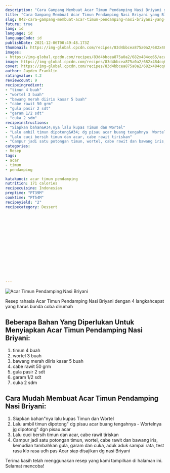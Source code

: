 ```yaml
---
description: "Cara Gampang Membuat Acar Timun Pendamping Nasi Briyani yang Bikin Ngiler"
title: "Cara Gampang Membuat Acar Timun Pendamping Nasi Briyani yang Bikin Ngiler"
slug: 842-cara-gampang-membuat-acar-timun-pendamping-nasi-briyani-yang-bikin-ngiler
future: true
lang: id
language: id
languageCode: id
publishDate: 2021-12-06T00:49:48.173Z 
thumbnail: https://img-global.cpcdn.com/recipes/83d4bbcea875a0a2/682x484cq65/acar-timun-pendamping-nasi-briyani-foto-resep-utama.png
images:
- https://img-global.cpcdn.com/recipes/83d4bbcea875a0a2/682x484cq65/acar-timun-pendamping-nasi-briyani-foto-resep-utama.png
image: https://img-global.cpcdn.com/recipes/83d4bbcea875a0a2/682x484cq65/acar-timun-pendamping-nasi-briyani-foto-resep-utama.png
cover: https://img-global.cpcdn.com/recipes/83d4bbcea875a0a2/682x484cq65/acar-timun-pendamping-nasi-briyani-foto-resep-utama.png
author: Jayden Franklin
ratingvalue: 4.2
reviewcount: 9
recipeingredient:
- "timun 4 buah"
- "wortel 3 buah"
- "bawang merah diiris kasar 5 buah"
- "cabe rawit 50 grm"
- "gula pasir 2 sdt"
- "garam 1/2 sdt"
- "cuka 2 sdm"
recipeinstructions:
- "Siapkan bahan&#34;nya lalu kupas Timun dan Wortel"
- "Lalu ambil timun dipotong&#34; dg pisau acar buang tengahnya  Wortelnya jg dipotong&#34; dgn pisau acar"
- "Lalu cuci bersih timun dan acar, cabe rawit tiriskan"
- "Campur jadi satu potongan timun, wortel, cabe rawit dan bawang iris, kemudian tambahkan gula, garam dan cuka, aduk aduk sampai rata, test rasa klo rasa udh pas Acar siap disajikan dg nasi Briyani"
categories:
- Resep
tags:
- acar
- timun
- pendamping

katakunci: acar timun pendamping 
nutrition: 171 calories
recipecuisine: Indonesian
preptime: "PT39M"
cooktime: "PT54M"
recipeyield: "2"
recipecategory: Dessert


     
    
    
    
    
    
    
    
    
    
    
      
    
---
```



![Acar Timun Pendamping Nasi Briyani](https://img-global.cpcdn.com/recipes/83d4bbcea875a0a2/682x484cq65/acar-timun-pendamping-nasi-briyani-foto-resep-utama.png)

Resep rahasia Acar Timun Pendamping Nasi Briyani    dengan 4 langkahcepat yang harus bunda coba dirumah

<!--inarticleads1-->

## Beberapa Bahan Yang Diperlukan Untuk Menyiapkan Acar Timun Pendamping Nasi Briyani:

1. timun 4 buah
1. wortel 3 buah
1. bawang merah diiris kasar 5 buah
1. cabe rawit 50 grm
1. gula pasir 2 sdt
1. garam 1/2 sdt
1. cuka 2 sdm



<!--inarticleads2-->

## Cara Mudah Membuat Acar Timun Pendamping Nasi Briyani:

1. Siapkan bahan&#34;nya lalu kupas Timun dan Wortel
1. Lalu ambil timun dipotong&#34; dg pisau acar buang tengahnya  - Wortelnya jg dipotong&#34; dgn pisau acar
1. Lalu cuci bersih timun dan acar, cabe rawit tiriskan
1. Campur jadi satu potongan timun, wortel, cabe rawit dan bawang iris, kemudian tambahkan gula, garam dan cuka, aduk aduk sampai rata, test rasa klo rasa udh pas Acar siap disajikan dg nasi Briyani




Terima kasih telah menggunakan resep yang kami tampilkan di halaman ini. Selamat mencoba!
